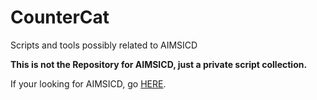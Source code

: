 CounterCat
==========

Scripts and tools possibly related to AIMSICD

**This is not the Repository for AIMSICD, just a private script collection.**

If your looking for AIMSICD, go [HERE](https://github.com/SecUpwN/Android-IMSI-Catcher-Detector).
